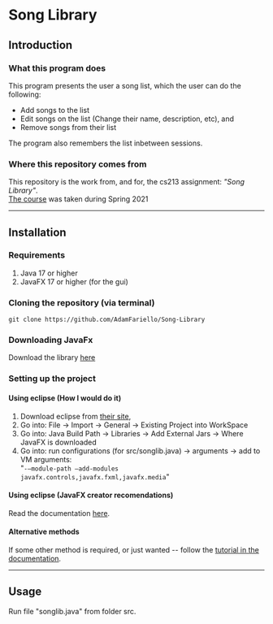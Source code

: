 # Song Library

## Introduction
### What this program does
This program presents the user a song list, which the user can do the following:
 
- Add songs to the list
- Edit songs on the list (Change their name, description, etc), and
- Remove songs from their list   
 
The program also remembers the list inbetween sessions. 

### Where this repository comes from
This repository is the work from, and for, the cs213 assignment: *"Song Library"*.   
[The course](https://www.cs.rutgers.edu/academics/undergraduate/course-synopses/course-details/01-198-213-software-methodology)
was taken during Spring 2021
  
---

## Installation
### Requirements

1. Java 17 or higher
2. JavaFX 17 or higher (for the gui)

### Cloning the repository (via terminal)
`git clone https://github.com/AdamFariello/Song-Library` 

### Downloading JavaFx
Download the library [here](https://gluonhq.com/products/javafx/)

### Setting up the project

#### Using eclipse (How I would do it)
1. Download eclipse from [their site](https://www.eclipse.org/downloads/packages/),
2. Go into: File -> Import -> General -> Existing Project into WorkSpace 
3. Go into: Java Build Path -> Libraries -> Add External Jars -> Where JavaFX is downloaded
4. Go into: run configurations (for src/songlib.java) -> arguments -> add to VM arguments:  
  "`-–module-path –add-modules javafx.controls,javafx.fxml,javafx.media`"

#### Using eclipse (JavaFX creator recomendations) 
Read the documentation [here](https://openjfx.io/openjfx-docs/#IDE-Eclipse).

#### Alternative methods
If some other method is required, or just wanted -- follow the 
[tutorial in the documentation](https://openjfx.io/openjfx-docs/#introduction).

---

## Usage
Run file "songlib.java" from folder src.

